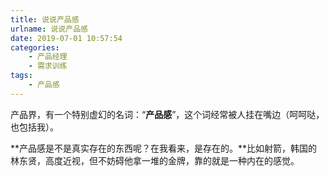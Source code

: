 ```yaml
---
title: 说说产品感
urlname: 说说产品感
date: 2019-07-01 10:57:54
categories: 
	- 产品经理
	- 需求训练
tags: 
	- 产品感
---
```


产品界，有一个特别虚幻的名词：“**产品感**”，这个词经常被人挂在嘴边（呵呵哒，也包括我）。

**产品感是不是真实存在的东西呢？在我看来，是存在的。**比如射箭，韩国的林东贤，高度近视，但不妨碍他拿一堆的金牌，靠的就是一种内在的感觉。